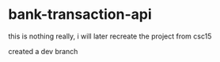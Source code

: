 # bank-transaction-api
this is nothing really, i will later recreate the project from csc15


created a dev branch